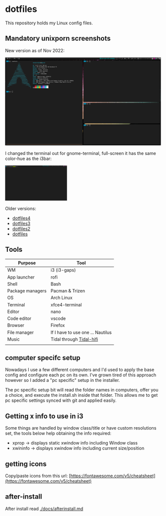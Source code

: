 # dotfiles

This repository holds my Linux config files.

## Mandatory unixporn screenshots

New version as of Nov 2022:

[![dotfiles](media/dotfiles5.png)](https://raw.githubusercontent.com/Mastermindzh/dotfiles/master/media/dotfiles5.png)

I changed the terminal out for gnome-terminal, full-screen it has the same color-hue as the i3bar:

<img src = "media/dotfiles-small-5.png" width="200">

Older versions:

- [dotfiles4](https://raw.githubusercontent.com/Mastermindzh/dotfiles/master/media/dotfiles4.jpg)
- [dotfiles3](media/dotfiles3.png)
- [dotfiles2](media/dotfiles2.png)
- [dotfiles](media/dotfiles.png)

## Tools

| Purpose          | Tool                                                                   |
| ---------------- | ---------------------------------------------------------------------- |
| WM               | i3 (i3-gaps)                                                           |
| App launcher     | rofi                                                                   |
| Shell            | Bash                                                                   |
| Package managers | Pacman & Trizen                                                        |
| OS               | Arch Linux                                                             |
| Terminal         | xfce4-terminal                                                         |
| Editor           | nano                                                                   |
| Code editor      | vscode                                                                 |
| Browser          | Firefox                                                                |
| File manager     | If I have to use one ... Nautilus                                      |
| Music            | Tidal through [Tidal-hifi](https://github.com/Mastermindzh/tidal-hifi) |
|                  |                                                                        |

## computer specifc setup

Nowadays I use a few different computers and I'd used to apply the base config and configure each pc on its own.
I've grown tired of this approach however so I added a "pc specific" setup in the installer.

The pc specific setup bit will read the folder names in computers, offer you a choice, and execute the install.sh inside that folder.
This allows me to get pc specific settings synced with git and applied easily.

## Getting x info to use in i3

Some things are handled by window class/title or have custom resolutions set, the tools below help obtaining the info required:

- xprop -> displays static xwindow info including Window class
- xwininfo -> displays xwindow info including current size/position

## getting icons

Copy/paste icons from this url: [https://fontawesome.com/v5/cheatsheet](https://fontawesome.com/v5/cheatsheet)

## after-install

After install read [./docs/afterinstall.md](./docs/afterinstall.md)
